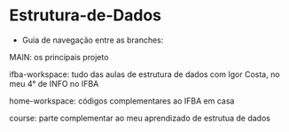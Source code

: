 # Estrutura-de-Dados

- Guia de navegação entre as branches:

MAIN: os principais projeto 

ifba-workspace: tudo das aulas de estrutura de dados com Igor Costa, no meu 4° de INFO no IFBA

home-workspace: códigos complementares ao IFBA em casa

course: parte complementar ao meu aprendizado de estrutua de dados
